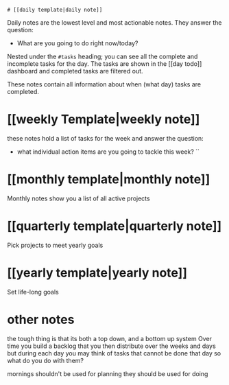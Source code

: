 	# [[daily template|daily note]]
Daily notes are the lowest level and most actionable notes.
They answer the question:
- What are you going to do right now/today?

Nested under the `#tasks` heading; you can see all the complete and incomplete tasks for the day.
The tasks are shown in the [[day todo]] dashboard and completed tasks are filtered out.

These notes contain all information about when (what day) tasks are completed.

# [[weekly Template|weekly note]]
these notes hold a list of tasks for the week and answer the question:
- what individual action items are you going to tackle this week?
``
# [[monthly template|monthly note]]
Monthly notes show you a list of all active projects

# [[quarterly template|quarterly note]]
Pick projects to meet yearly goals

# [[yearly template|yearly note]]
Set life-long goals

# other notes
the tough thing is that its both a top down, and a bottom up system
Over time you build a backlog that you then distribute over the weeks and days
but during each day you may think of tasks that cannot be done that day
so what do you do with them?

mornings shouldn't be used for planning
they should be used for doing
